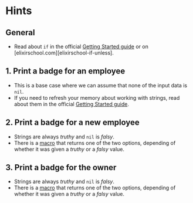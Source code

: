 # Hints

## General

- Read about `if` in the official [Getting Started guide][getting-started-if-unless] or on [elixirschool.com][elixirschool-if-unless].

## 1. Print a badge for an employee

- This is a base case where we can assume that none of the input data is `nil`.
- If you need to refresh your memory about working with strings, read about them in the official [Getting Started guide][getting-started-basic-strings].

## 2. Print a badge for a new employee

- Strings are always _truthy_ and `nil` is _falsy_.
- There is a [macro][kernel-if] that returns one of the two options, depending of whether it was given a _truthy_ or a _falsy_ value.

## 3. Print a badge for the owner

- Strings are always _truthy_ and `nil` is _falsy_.
- There is a [macro][kernel-if] that returns one of the two options, depending of whether it was given a _truthy_ or a _falsy_ value.

[kernel-if]: https://hexdocs.pm/elixir/Kernel.html#if/2
[getting-started-basic-strings]: https://hexdocs.pm/elixir/basic-types.html#strings
[getting-started-if-unless]: https://hexdocs.pm/elixir/case-cond-and-if.html#if-unless
[elixir-school-if-unless]: https://elixirschool.com/en/lessons/basics/control-structures/#if-and-unless
